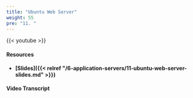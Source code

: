 ```yaml
---
title: "Ubuntu Web Server"
weight: 55
pre: "11. "
---
```


{{< youtube  >}}

#### Resources

* **[Slides]({{< relref "/6-application-servers/11-ubuntu-web-server-slides.md" >}})**

#### Video Transcript
